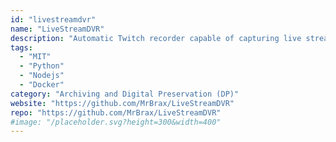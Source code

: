 ```yaml
---
id: "livestreamdvr"
name: "LiveStreamDVR"
description: "Automatic Twitch recorder capable of capturing live streams, chat messages and stream metadata."
tags:
  - "MIT"
  - "Python"
  - "Nodejs"
  - "Docker"
category: "Archiving and Digital Preservation (DP)"
website: "https://github.com/MrBrax/LiveStreamDVR"
repo: "https://github.com/MrBrax/LiveStreamDVR"
#image: "/placeholder.svg?height=300&width=400"
---
```


